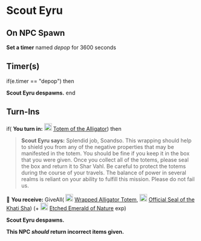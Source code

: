 # Scout Eyru
## On NPC Spawn

**Set a timer** named *depop* for 3600 seconds
## Timer(s)

if(e.timer == "depop") then


**Scout Eyru despawns.**
end

## Turn-Ins




if( **You turn in:** <img style="background:url(/static/icons/blank_slot.gif);width:20px;height:20px;" src="/static/icons/item_895.png" alt="" /> <a
                                href="/item/9042" data-url="9042" class="tooltip-link link">Totem of the Alligator</a>) then


>**Scout Eyru says:** Splendid job, Soandso. This wrapping should help to shield you from any of the negative properties that may be manifested in the totem. You should be fine if you keep it in the box that you were given. Once you collect all of the totems, please seal the box and return it to Shar Vahl. Be careful to protect the totems during the course of your travels. The balance of power in several realms is reliant on your ability to fulfill this mission. Please do not fail us.


 &#127873; **You receive:** GiveAll( <img style="background:url(/static/icons/blank_slot.gif);width:20px;height:20px;" src="/static/icons/item_895.png" alt="" /> <a
                                href="/item/9043" data-url="9043" class="tooltip-link link">Wrapped Alligator Totem</a>, <img style="background:url(/static/icons/blank_slot.gif);width:20px;height:20px;" src="/static/icons/item_645.png" alt="" /> <a
                                href="/item/9031" data-url="9031" class="tooltip-link link">Official Seal of the Khati Sha</a>) (+ <img style="background:url(/static/icons/blank_slot.gif);width:20px;height:20px;" src="/static/icons/item_958.png" alt="" /> <a
                                href="/item/5000" data-url="5000" class="tooltip-link link">Etched Emerald of Nature</a> exp)

 


**Scout Eyru despawns.**

**This NPC *should* return incorrect items given.**
